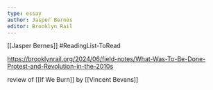 ```yaml
---
type: essay
author: Jasper Bernes
editor: Brooklyn Rail
---
```

[[Jasper Bernes]] #ReadingList-ToRead

https://brooklynrail.org/2024/06/field-notes/What-Was-To-Be-Done-Protest-and-Revolution-in-the-2010s

review of [[If We Burn]] by [[Vincent Bevans]]